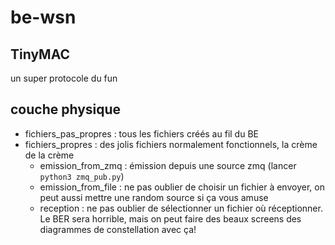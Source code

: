 # be-wsn

## TinyMAC
un super protocole du fun


## couche physique 

- fichiers_pas_propres : tous les fichiers créés au fil du BE 
- fichiers_propres : des jolis fichiers normalement fonctionnels, la crème de la crème 
	- emission_from_zmq : émission depuis une source zmq (lancer `python3 zmq_pub.py`) 
	- emission_from_file : ne pas oublier de choisir un fichier à envoyer, on peut aussi mettre une random source si ça vous amuse 
	- reception : ne pas oublier de sélectionner un fichier où réceptionner. Le BER sera horrible, mais on peut faire des beaux screens des diagrammes de constellation avec ça! 
